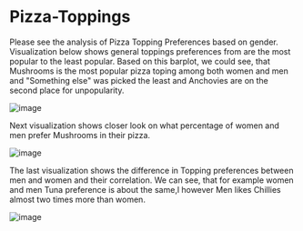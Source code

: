 # Pizza-Toppings

Please see the analysis of Pizza Topping Preferences based on gender. Visualization below shows general toppings preferences from are the most popular to the least popular. Based on this barplot, we could see, that Mushrooms is the most popular pizza toping among both women and men and "Something else" was picked the least and Anchovies are on the second place for unpopularity.

![image](https://user-images.githubusercontent.com/66798944/135019578-ae8f266f-eb53-4034-9f2b-9e545406e1b1.png)


Next visualization shows closer look on what percentage of women and men prefer Mushrooms in their pizza. 

![image](https://user-images.githubusercontent.com/66798944/135020040-62d3f977-ce14-47c6-a1aa-ee6233f4e3ef.png)

The last visualization shows the difference in Topping preferences between men and women and their correlation. We can see, that for example women and men Tuna preference is about the same,l however Men likes Chillies almost two times more than women.  

![image](https://user-images.githubusercontent.com/66798944/135020553-4c973973-edc7-4bd4-9409-b4ae24234c4b.png)




